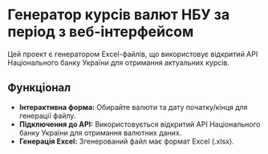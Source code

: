 # Генератор курсів валют НБУ за період з веб-інтерфейсом

Цей проект є генератором Excel-файлів, що використовує відкритий API Національного банку України для отримання актуальних курсів.

## Функціонал

- **Інтерактивна форма:** Обирайте валюти та дату початку/кінця для генерації файлу.
- **Підключення до API:** Використовується відкритий API Національного банку України для отримання валютних даних.
- **Генерація Excel:** Згенерований файл має формат Excel (.xlsx).
